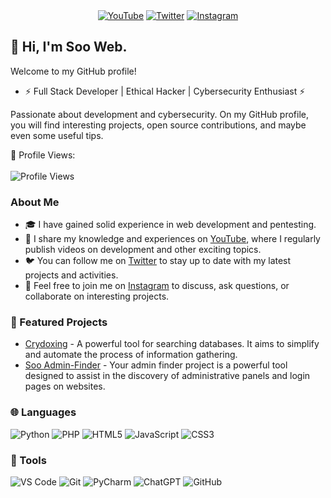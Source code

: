 <div align="center">
  <a href="https://www.youtube.com/channel/UC0Zou17nzM6HZTECGYaYdBQ"><img src="https://img.shields.io/badge/YouTube-sooweb-red?style=for-the-badge&logo=youtube" alt="YouTube"></a>
  <a href="https://twitter.com/OupsSoo"><img src="https://img.shields.io/badge/Twitter-OupsSoo-blue?style=for-the-badge&logo=twitter" alt="Twitter"></a>
  <a href="https://www.instagram.com/s00w3b/"><img src="https://img.shields.io/badge/Instagram-s00w3b-brightgreen?style=for-the-badge&logo=instagram" alt="Instagram"></a>
</div>

## 👋 Hi, I'm Soo Web.

Welcome to my GitHub profile!

- ⚡ Full Stack Developer | Ethical Hacker | Cybersecurity Enthusiast ⚡

Passionate about development and cybersecurity. On my GitHub profile, you will find interesting projects, open source contributions, and maybe even some useful tips.

🔭 Profile Views: 
<br><br>
![Profile Views](https://komarev.com/ghpvc/?username=spaso1337&color=blueviolet&style=flat-square)

### About Me

- 🎓 I have gained solid experience in web development and pentesting.
- 🎥 I share my knowledge and experiences on [YouTube](https://www.youtube.com/channel/UC0Zou17nzM6HZTECGYaYdBQ), where I regularly publish videos on development and other exciting topics.
- 🐦 You can follow me on [Twitter](https://twitter.com/spasoweb) to stay up to date with my latest projects and activities.
- 💬 Feel free to join me on [Instagram](https://www.instagram.com/5p4501337) to discuss, ask questions, or collaborate on interesting projects.

### 🌟 Featured Projects

- [Crydoxing](https://github.com/spaso1337/crydoxing) - A powerful tool for searching databases. It aims to simplify and automate the process of information gathering.
- [Soo Admin-Finder](https://github.com/OupsSoo/soo-admin-finder) - Your admin finder project is a powerful tool designed to assist in the discovery of administrative panels and login pages on websites.

### 🌐 Languages

![Python](https://img.shields.io/badge/-Python-black?style=flat-square&logo=python) ![PHP](https://img.shields.io/badge/-PHP-black?style=flat-square&logo=php) ![HTML5](https://img.shields.io/badge/-HTML5-black?style=flat-square&logo=html5) ![JavaScript](https://img.shields.io/badge/-JavaScript-black?style=flat-square&logo=javascript) ![CSS3](https://img.shields.io/badge/-CSS3-black?style=flat-square&logo=css3)

### 🔧 Tools

![VS Code](https://img.shields.io/badge/-VS%20Code-black?style=flat-square&logo=visual-studio-code)
![Git](https://img.shields.io/badge/-Git-black?style=flat-square&logo=git)
![PyCharm](https://img.shields.io/badge/-PyCharm-black?style=flat-square&logo=pycharm&logoColor=white&labelColor=black)
![ChatGPT](https://img.shields.io/badge/-ChatGPT-black?style=flat-square&logo=openai)
![GitHub](https://img.shields.io/badge/-GitHub-black?style=flat-square&logo=github) 
